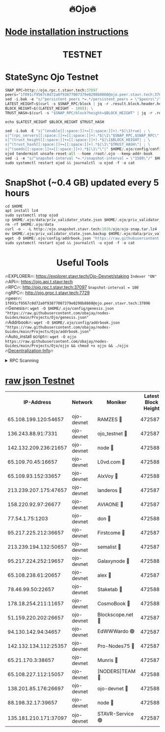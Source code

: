 <h1 align="center"> 🔥Ojo🔥</h1>

[Node installation instructions](https://github.com/obajay/nodes-Guides/tree/main/Projects/Ojo)
=

<h1 align="center"> TESTNET</h1>

# StateSync Ojo Testnet
```python
SNAP_RPC=http://ojo.rpc.t.stavr.tech:37097
peers="1f091cf9567c0d72a0f93877007379e0298b8860@ojo.peer.stavr.tech:37096"
sed -i.bak -e "s/^persistent_peers *=.*/persistent_peers = \"$peers\"/" $HOME/.ojo/config/config.toml
LATEST_HEIGHT=$(curl -s $SNAP_RPC/block | jq -r .result.block.header.height); \
BLOCK_HEIGHT=$((LATEST_HEIGHT - 100)); \
TRUST_HASH=$(curl -s "$SNAP_RPC/block?height=$BLOCK_HEIGHT" | jq -r .result.block_id.hash)

echo $LATEST_HEIGHT $BLOCK_HEIGHT $TRUST_HASH

sed -i.bak -E "s|^(enable[[:space:]]+=[[:space:]]+).*$|\1true| ; \
s|^(rpc_servers[[:space:]]+=[[:space:]]+).*$|\1\"$SNAP_RPC,$SNAP_RPC\"| ; \
s|^(trust_height[[:space:]]+=[[:space:]]+).*$|\1$BLOCK_HEIGHT| ; \
s|^(trust_hash[[:space:]]+=[[:space:]]+).*$|\1\"$TRUST_HASH\"| ; \
s|^(seeds[[:space:]]+=[[:space:]]+).*$|\1\"\"|" $HOME/.ojo/config/config.toml
ojod tendermint unsafe-reset-all --home /root/.ojo --keep-addr-book
sed -i -e "s/^snapshot-interval *=.*/snapshot-interval = \"1500\"/" $HOME/.ojo/config/app.toml
sudo systemctl restart ojod && journalctl -u ojod -f -o cat
```
# SnapShot (~0.4 GB) updated every 5 hours
```python
cd $HOME
apt install lz4
sudo systemctl stop ojod
cp $HOME/.ojo/data/priv_validator_state.json $HOME/.ojo/priv_validator_state.json.backup
rm -rf $HOME/.ojo/data
curl -o - -L http://ojo.snapshot.stavr.tech:1026/ojo/ojo-snap.tar.lz4 | lz4 -c -d - | tar -x -C $HOME/.ojo --strip-components 2
mv $HOME/.ojo/priv_validator_state.json.backup $HOME/.ojo/data/priv_validator_state.json
wget -O $HOME/.ojo/config/addrbook.json "https://raw.githubusercontent.com/obajay/nodes-Guides/main/Projects/Ojo/addrbook.json"
sudo systemctl restart ojod && journalctl -u ojod -f -o cat
```
 <h1 align="center"> Useful Tools</h1>

🔥EXPLORER🔥:        https://explorer.stavr.tech/Ojo-Devnet/staking        `Indexer "ON"` \
🔥API🔥:                     https://ojo.api.t.stavr.tech \
🔥RPC🔥:                    http://ojo.rpc.t.stavr.tech:37097              `Snapshot-interval = 100` \
🔥gRPC🔥:                  http://ojo.grpc.t.stavr.tech:7729 \
🔥peer🔥:                   `1f091cf9567c0d72a0f93877007379e0298b8860@ojo.peer.stavr.tech:37096` \
🔥Genesis🔥:    ```wget -O $HOME/.ojo/config/genesis.json "https://raw.githubusercontent.com/obajay/nodes-Guides/main/Projects/Ojo/genesis.json"``` \
🔥Addrbook🔥:    ```wget -O $HOME/.ojo/config/addrbook.json "https://raw.githubusercontent.com/obajay/nodes-Guides/main/Projects/Ojo/addrbook.json"``` \
🔥Auto_install script🔥: ```wget -O ojjo https://raw.githubusercontent.com/obajay/nodes-Guides/main/Projects/Ojo/ojjo && chmod +x ojjo && ./ojjo``` \
🔥[Decentralization Info](https://github.com/obajay/StateSync-snapshots/tree/main/Projects/Ojo/Decentralization)🔥



<details>
<summary>RPC Scanning</summary>

<h2 align="center"> We scan nodes in real time every 4 hours. And we provide the final result of RPC endpoints.
We cannot influence the operation of these nodes in any way. </h2>


```python
If Voting Power is higher than 0 --> then the Node is a validator of the network and may be subject to attack and be a potential threat to the chain.
```
```python
We marked such validators with a red symbol
```

</details>

[raw json Testnet](https://rpc-check.ojot.stavr.tech/ojot/rpc-ojot-result.json)
=


<table><tr><th>IP-Address</th><th>Network</th><th>Moniker</th><th>Latest Block Height</th><th>Earliest Block Height</th><th>Catching Up</th><th>Tx Index</th><th>Voting Power</th><th>Scan Time</th></tr><tr><td>65.108.199.120:54657</td><td>ojo-devnet</td><td>RAMZES 🔴</td><td>4725876</td><td>306156</td><td>False</td><td>on</td><td>15420</td><td>2023-12-30T04:21:52.056063163UTC</td></tr><tr><td>136.243.88.91:7331</td><td>ojo-devnet</td><td>ojo_testnet 🔴</td><td>4725877</td><td>308845</td><td>False</td><td>on</td><td>1000</td><td>2023-12-30T04:21:58.343936690UTC</td></tr><tr><td>142.132.209.236:21657</td><td>ojo-devnet</td><td>node 🔴</td><td>4725880</td><td>350001</td><td>False</td><td>on</td><td>1999</td><td>2023-12-30T04:22:14.321615829UTC</td></tr><tr><td>65.109.70.45:16657</td><td>ojo-devnet</td><td>L0vd.com 🔴</td><td>4725882</td><td>695918</td><td>False</td><td>off</td><td>998</td><td>2023-12-30T04:22:25.176680145UTC</td></tr><tr><td>65.109.93.152:33657</td><td>ojo-devnet</td><td>AlxVoy 🔴</td><td>4725880</td><td>2319801</td><td>False</td><td>on</td><td>4536782</td><td>2023-12-30T04:22:14.036280342UTC</td></tr><tr><td>213.239.207.175:47657</td><td>ojo-devnet</td><td>landeros 🔴</td><td>4725879</td><td>2714001</td><td>False</td><td>off</td><td>11083</td><td>2023-12-30T04:22:09.274553290UTC</td></tr><tr><td>158.220.92.97:26677</td><td>ojo-devnet</td><td>AVIAONE 🔴</td><td>4725879</td><td>2754001</td><td>False</td><td>on</td><td>13867</td><td>2023-12-30T04:22:09.032804316UTC</td></tr><tr><td>77.54.1.75:1203</td><td>ojo-devnet</td><td>don 🔴</td><td>4725880</td><td>2906401</td><td>False</td><td>on</td><td>10</td><td>2023-12-30T04:22:17.152042697UTC</td></tr><tr><td>95.217.225.212:36657</td><td>ojo-devnet</td><td>Firstcome 🔴</td><td>4725877</td><td>2985946</td><td>False</td><td>on</td><td>13566</td><td>2023-12-30T04:21:58.088261040UTC</td></tr><tr><td>213.239.194.132:50657</td><td>ojo-devnet</td><td>semalist 🔴</td><td>4725876</td><td>3223522</td><td>False</td><td>on</td><td>19037</td><td>2023-12-30T04:21:52.285688861UTC</td></tr><tr><td>95.217.224.252:19657</td><td>ojo-devnet</td><td>Galaxynode 🔴</td><td>4725881</td><td>3685492</td><td>False</td><td>on</td><td>11888</td><td>2023-12-30T04:22:22.147773323UTC</td></tr><tr><td>65.108.238.61:20657</td><td>ojo-devnet</td><td>alex 🔴</td><td>4725876</td><td>4158001</td><td>False</td><td>on</td><td>11359</td><td>2023-12-30T04:21:51.732992880UTC</td></tr><tr><td>78.46.99.50:22657</td><td>ojo-devnet</td><td>Staketab 🔴</td><td>4725882</td><td>4254801</td><td>False</td><td>on</td><td>1276</td><td>2023-12-30T04:22:25.421296143UTC</td></tr><tr><td>178.18.254.211:11657</td><td>ojo-devnet</td><td>CosmoBook 🔴</td><td>4725880</td><td>4392001</td><td>False</td><td>off</td><td>1057</td><td>2023-12-30T04:22:16.714456722UTC</td></tr><tr><td>51.159.220.202:26657</td><td>ojo-devnet</td><td>Blockscope.net 🔴</td><td>4725876</td><td>4425001</td><td>False</td><td>on</td><td>981</td><td>2023-12-30T04:21:51.352260710UTC</td></tr><tr><td>94.130.142.94:34657</td><td>ojo-devnet</td><td>EdWWWardo 🟢</td><td>4725879</td><td>4438946</td><td>False</td><td>on</td><td>0</td><td>2023-12-30T04:22:11.629460175UTC</td></tr><tr><td>142.132.134.112:25357</td><td>ojo-devnet</td><td>Pro-Nodes75 🔴</td><td>4725876</td><td>4625876</td><td>False</td><td>on</td><td>24651</td><td>2023-12-30T04:21:55.222014338UTC</td></tr><tr><td>65.21.170.3:38657</td><td>ojo-devnet</td><td>Munris 🔴</td><td>4725877</td><td>4625877</td><td>False</td><td>off</td><td>20123</td><td>2023-12-30T04:21:57.649484564UTC</td></tr><tr><td>65.108.227.112:15057</td><td>ojo-devnet</td><td>[NODERS]TEAM 🔴</td><td>4725881</td><td>4625881</td><td>False</td><td>off</td><td>9999</td><td>2023-12-30T04:22:22.533255668UTC</td></tr><tr><td>138.201.85.176:26697</td><td>ojo-devnet</td><td>ojo-devnet 🔴</td><td>4725882</td><td>4625882</td><td>False</td><td>on</td><td>1000024000</td><td>2023-12-30T04:22:24.851922559UTC</td></tr><tr><td>88.198.32.17:39657</td><td>ojo-devnet</td><td>node 🔴</td><td>4725880</td><td>4710001</td><td>False</td><td>on</td><td>80975</td><td>2023-12-30T04:22:17.386624114UTC</td></tr><tr><td>135.181.210.171:37097</td><td>ojo-devnet</td><td>STAVR-Service 🟢</td><td>4725876</td><td>4725101</td><td>False</td><td>on</td><td>0</td><td>2023-12-30T04:21:52.943592376UTC</td></tr></table>
